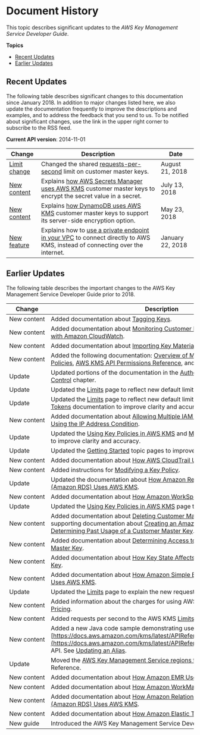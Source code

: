 # Document History<a name="dochistory"></a>

This topic describes significant updates to the *AWS Key Management Service Developer Guide*\.

**Topics**
+ [Recent Updates](#recent-updates)
+ [Earlier Updates](#earlier-updates)

## Recent Updates<a name="recent-updates"></a>

The following table describes significant changes to this documentation since January 2018\. In addition to major changes listed here, we also update the documentation frequently to improve the descriptions and examples, and to address the feedback that you send to us\. To be notified about significant changes, use the link in the upper right corner to subscribe to the RSS feed\.

**Current API version**: 2014\-11\-01

| Change | Description | Date | 
| --- |--- |--- |
| [Limit change](https://docs.aws.amazon.com/kms/latest/developerguide/limits.html#requests-per-second) | Changed the shared [requests\-per\-second](https://docs.aws.amazon.com/kms/latest/developerguide/limits.html#requests-per-second) limit on customer master keys\. | August 21, 2018 | 
| [New content](https://docs.aws.amazon.com/kms/latest/developerguide/services-secrets-manager.html) | Explains [how AWS Secrets Manager uses AWS KMS](https://docs.aws.amazon.com/kms/latest/developerguide/services-secrets-manager.html) customer master keys to encrypt the secret value in a secret\. | July 13, 2018 | 
| [New content](https://docs.aws.amazon.com/kms/latest/developerguide/services-dynamodb.html) | Explains [how DynamoDB uses AWS KMS](https://docs.aws.amazon.com/kms/latest/developerguide/services-dynamodb.html) customer master keys to support its server\-side encryption option\. | May 23, 2018 | 
| [New feature](https://docs.aws.amazon.com/kms/latest/developerguide/kms-vpc-endpoint.html) | Explains how to [use a private endpoint in your VPC](https://docs.aws.amazon.com/kms/latest/developerguide/kms-vpc-endpoint.html) to connect directly to AWS KMS, instead of connecting over the internet\. | January 22, 2018 | 

## Earlier Updates<a name="earlier-updates"></a>

The following table describes the important changes to the AWS Key Management Service Developer Guide prior to 2018\.


| Change | Description | Date | 
| --- | --- | --- | 
| New content | Added documentation about [Tagging Keys](tagging-keys.md)\. | February 15, 2017 | 
| New content | Added documentation about [Monitoring Customer Master Keys](monitoring-overview.md) and [Monitoring with Amazon CloudWatch](monitoring-cloudwatch.md)\. | August 31, 2016 | 
| New content | Added documentation about [Importing Key Material](importing-keys.md)\. | August 11, 2016 | 
| New content | Added the following documentation: [Overview of Managing Access](control-access-overview.md), [Using IAM Policies](iam-policies.md), [AWS KMS API Permissions Reference](kms-api-permissions-reference.md), and [Using Policy Conditions](policy-conditions.md)\. | July 5, 2016 | 
| Update | Updated portions of the documentation in the [Authentication and Access Control](control-access.md) chapter\. | July 5, 2016 | 
| Update | Updated the [Limits](limits.md) page to reflect new default limits\. | May 31, 2016 | 
| Update | Updated the [Limits](limits.md) page to reflect new default limits, and updated the [Grant Tokens](concepts.md#grant_token) documentation to improve clarity and accuracy\. | April 11, 2016 | 
| New content | Added documentation about [Allowing Multiple IAM Users to Access a CMK](key-policy-modifying.md#key-policy-modifying-multiple-iam-users) and [Using the IP Address Condition](policy-conditions.md#conditions-aws-ip-address)\. | February 17, 2016 | 
| Update | Updated the [Using Key Policies in AWS KMS](key-policies.md) and [Modifying a Key Policy](key-policy-modifying.md) pages to improve clarity and accuracy\. | February 17, 2016 | 
| Update | Updated the [Getting Started](getting-started.md) topic pages to improve clarity\. | January 5, 2016 | 
| New content | Added documentation about [How AWS CloudTrail Uses AWS KMS](services-cloudtrail.md)\. | November 18, 2015 | 
| New content | Added instructions for [Modifying a Key Policy](key-policy-modifying.md)\. | November 18, 2015 | 
| Update | Updated the documentation about [How Amazon Relational Database Service \(Amazon RDS\) Uses AWS KMS](services-rds.md)\. | November 18, 2015 | 
| New content | Added documentation about [How Amazon WorkSpaces Uses AWS KMS](services-workspaces.md)\. | November 6, 2015 | 
| Update | Updated the [Using Key Policies in AWS KMS](key-policies.md) page to improve clarity\. | October 22, 2015 | 
| New content | Added documentation about [Deleting Customer Master Keys](deleting-keys.md), including supporting documentation about [Creating an Amazon CloudWatch Alarm](deleting-keys-creating-cloudwatch-alarm.md) and [Determining Past Usage of a Customer Master Key](deleting-keys-determining-usage.md)\. | October 15, 2015 | 
| New content | Added documentation about [Determining Access to an AWS KMS Customer Master Key](determining-access.md)\. | October 15, 2015 | 
| New content | Added documentation about [How Key State Affects Use of a Customer Master Key](key-state.md)\. | October 15, 2015 | 
| New content | Added documentation about [How Amazon Simple Email Service \(Amazon SES\) Uses AWS KMS](services-ses.md)\. | October 1, 2015 | 
| Update | Updated the [Limits](limits.md) page to explain the new requests per second limits\. | August 31, 2015 | 
| New content | Added information about the charges for using AWS KMS\. See [AWS KMS Pricing](overview.md#pricing)\. | August 14, 2015 | 
| New content | Added requests per second to the AWS KMS [Limits](limits.md)\. | June 11, 2015 | 
| New content | Added a new Java code sample demonstrating use of the [https://docs.aws.amazon.com/kms/latest/APIReference/API_UpdateAlias.html](https://docs.aws.amazon.com/kms/latest/APIReference/API_UpdateAlias.html) API\. See [Updating an Alias](programming-aliases.md#update-alias)\. | June 1, 2015 | 
| Update | Moved the [AWS Key Management Service regions table](https://docs.aws.amazon.com/general/latest/gr/rande.html#kms_region) to the AWS General Reference\. | May 29, 2015 | 
| New content | Added documentation about [How Amazon EMR Uses AWS KMS](services-emr.md)\. | January 28, 2015 | 
| New content | Added documentation about [How Amazon WorkMail Uses AWS KMS](services-wm.md)\. | January 28, 2015 | 
| New content | Added documentation about [How Amazon Relational Database Service \(Amazon RDS\) Uses AWS KMS](services-rds.md)\. | January 6, 2015 | 
| New content | Added documentation about [How Amazon Elastic Transcoder Uses AWS KMS](services-et.md)\. | November 24, 2014 | 
| New guide | Introduced the AWS Key Management Service Developer Guide\. | November 12, 2014 | 
